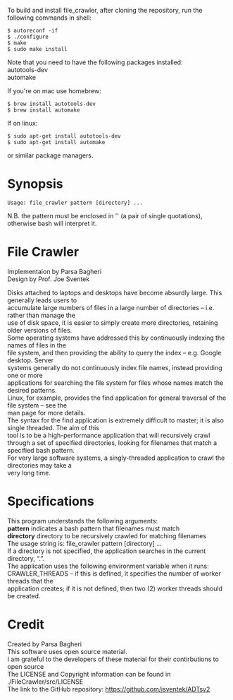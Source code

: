 To build and install file_crawler, after cloning the repository, run the following commands in shell:  
```
$ autoreconf -if
$ ./configure
$ make
$ sudo make install
``` 
Note that you need to have the following packages installed:  
autotools-dev  
automake  

If you're on mac use homebrew:
```
$ brew install autotools-dev
$ brew install automake
```
If on linux:
```
$ sudo apt-get install autotools-dev
$ sudo apt-get install automake
```
or similar package managers.
# Synopsis
```
Usage: file_crawler pattern [directory] ...
```
N.B. the pattern must be enclosed in '' (a pair of single quotations), otherwise bash will interpret it.
# File Crawler
Implementaion by Parsa Bagheri  
Design by Prof. Joe Sventek  

Disks attached to laptops and desktops have become absurdly large. This generally leads users to  
accumulate large numbers of files in a large number of directories – i.e. rather than manage the  
use of disk space, it is easier to simply create more directories, retaining older versions of files.  
Some operating systems have addressed this by continuously indexing the names of files in the  
file system, and then providing the ability to query the index – e.g. Google desktop. Server  
systems generally do not continuously index file names, instead providing one or more  
applications for searching the file system for files whose names match the desired patterns.  
Linux, for example, provides the find application for general traversal of the file system – see the  
man page for more details.  
The syntax for the find application is extremely difficult to master; it is also single threaded. The aim of this  
tool is to be a high-performance application that will recursively crawl  
through a set of specified directories, looking for filenames that match a specified bash pattern.  
For very large software systems, a singly-threaded application to crawl the directories may take a  
very long time.  
# Specifications

This program understands the following arguments:  
__pattern__     indicates a bash pattern that filenames must match  
__directory__     directory to be recursively crawled for matching filenames  
The usage string is:     file_crawler pattern [directory] …  
If a directory is not specified, the application searches in the current directory, “.”.  
The application uses the following environment variable when it runs:
CRAWLER_THREADS – if this is defined, it specifies the number of worker threads that the  
application creates; if it is not defined, then two (2) worker threads should be created.  
# Credit

Created by Parsa Bagheri  
This software uses open source material.  
I am grateful to the developers of these material for their contirbutions to open source     
The LICENSE and Copyright information can be found in ./FileCrawler/src/LICENSE  
The link to the GitHub repository: https://github.com/jsventek/ADTsv2
